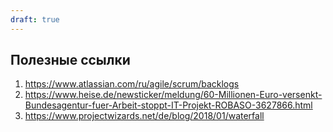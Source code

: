 ```yaml
---
draft: true
---
```


## Полезные ссылки

1. https://www.atlassian.com/ru/agile/scrum/backlogs
2. https://www.heise.de/newsticker/meldung/60-Millionen-Euro-versenkt-Bundesagentur-fuer-Arbeit-stoppt-IT-Projekt-ROBASO-3627866.html
3. https://www.projectwizards.net/de/blog/2018/01/waterfall
